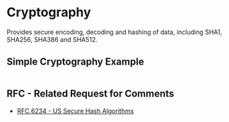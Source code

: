 # Cryptography

Provides secure encoding, decoding and hashing of data, including SHA1, SHA256, SHA386 and SHA512.

## Simple Cryptography Example
```CSharp

```

## RFC - Related Request for Comments
- [RFC 6234 - US Secure Hash Algorithms](https://tools.ietf.org/html/rfc6234)